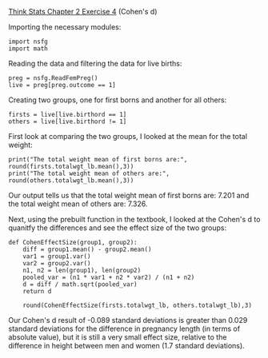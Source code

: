 [Think Stats Chapter 2 Exercise 4](http://greenteapress.com/thinkstats2/html/thinkstats2003.html#toc24) (Cohen's d)

Importing the necessary modules:

    import nsfg
    import math

Reading the data and filtering the data for live births:

    preg = nsfg.ReadFemPreg()
    live = preg[preg.outcome == 1]
    
Creating two groups, one for first borns and another for all others:

    firsts = live[live.birthord == 1]
    others = live[live.birthord != 1]
    
    
First look at comparing the two groups, I looked at the mean for the total weight:

    print("The total weight mean of first borns are:", round(firsts.totalwgt_lb.mean(),3))
    print("The total weight mean of others are:", round(others.totalwgt_lb.mean(),3))

Our output tells us that the total weight mean of first borns are: 7.201 and the total weight mean of others are: 7.326.
    
Next, using the prebuilt function in the textbook, I looked at the Cohen's d to quanitfy the differences and see the effect size of the two groups:

    def CohenEffectSize(group1, group2):
        diff = group1.mean() - group2.mean()
        var1 = group1.var()
        var2 = group2.var()
        n1, n2 = len(group1), len(group2)
        pooled_var = (n1 * var1 + n2 * var2) / (n1 + n2)
        d = diff / math.sqrt(pooled_var)
        return d
        
        round(CohenEffectSize(firsts.totalwgt_lb, others.totalwgt_lb),3)
        
Our Cohen's d result of -0.089 standard deviations is greater than 0.029 standard deviations for the difference in pregnancy length (in terms of absolute value), but it is still a very small effect size, relative to the difference in height between men and women (1.7 standard deviations).
